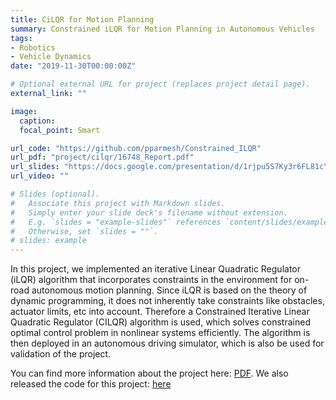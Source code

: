 ```yaml
---
title: CiLQR for Motion Planning
summary: Constrained iLQR for Motion Planning in Autonomous Vehicles
tags:
- Robotics
- Vehicle Dynamics
date: "2019-11-30T00:00:00Z"

# Optional external URL for project (replaces project detail page).
external_link: ""

image:
  caption: 
  focal_point: Smart

url_code: "https://github.com/pparmesh/Constrained_ILQR"
url_pdf: "project/cilqr/16748_Report.pdf"
url_slides: "https://docs.google.com/presentation/d/1rjpu5S7Ky3r6FL81cYglspQL5Cb6vJXTn8HWY4RPWVk/edit?usp=sharing"
url_video: ""

# Slides (optional).
#   Associate this project with Markdown slides.
#   Simply enter your slide deck's filename without extension.
#   E.g. `slides = "example-slides"` references `content/slides/example-slides.md`.
#   Otherwise, set `slides = ""`.
# slides: example
---
```


In this project, we implemented an iterative Linear Quadratic Regulator (iLQR) algorithm that incorporates constraints in the environment for on-road autonomous motion planning. Since iLQR is based on the theory of dynamic programming, it does not inherently take constraints like obstacles, actuator limits, etc into account. Therefore a Constrained Iterative Linear Quadratic Regulator (CILQR) algorithm is used, which solves constrained optimal control problem in nonlinear systems efficiently. The algorithm is then deployed in an autonomous driving simulator, which is also be used for validation of the project.

You can find more information about the project here: [PDF](16748_Report.pdf). We also released the code for this project: [here](https://github.com/pparmesh/Constrained_ILQR)